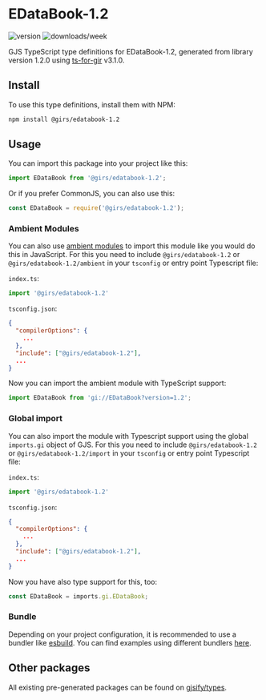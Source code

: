 
# EDataBook-1.2

![version](https://img.shields.io/npm/v/@girs/edatabook-1.2)
![downloads/week](https://img.shields.io/npm/dw/@girs/edatabook-1.2)


GJS TypeScript type definitions for EDataBook-1.2, generated from library version 1.2.0 using [ts-for-gir](https://github.com/gjsify/ts-for-gir) v3.1.0.


## Install

To use this type definitions, install them with NPM:
```bash
npm install @girs/edatabook-1.2
```

## Usage

You can import this package into your project like this:
```ts
import EDataBook from '@girs/edatabook-1.2';
```

Or if you prefer CommonJS, you can also use this:
```ts
const EDataBook = require('@girs/edatabook-1.2');
```

### Ambient Modules

You can also use [ambient modules](https://github.com/gjsify/ts-for-gir/tree/main/packages/cli#ambient-modules) to import this module like you would do this in JavaScript.
For this you need to include `@girs/edatabook-1.2` or `@girs/edatabook-1.2/ambient` in your `tsconfig` or entry point Typescript file:

`index.ts`:
```ts
import '@girs/edatabook-1.2'
```

`tsconfig.json`:
```json
{
  "compilerOptions": {
    ...
  },
  "include": ["@girs/edatabook-1.2"],
  ...
}
```

Now you can import the ambient module with TypeScript support: 

```ts
import EDataBook from 'gi://EDataBook?version=1.2';
```

### Global import

You can also import the module with Typescript support using the global `imports.gi` object of GJS.
For this you need to include `@girs/edatabook-1.2` or `@girs/edatabook-1.2/import` in your `tsconfig` or entry point Typescript file:

`index.ts`:
```ts
import '@girs/edatabook-1.2'
```

`tsconfig.json`:
```json
{
  "compilerOptions": {
    ...
  },
  "include": ["@girs/edatabook-1.2"],
  ...
}
```

Now you have also type support for this, too:

```ts
const EDataBook = imports.gi.EDataBook;
```

### Bundle

Depending on your project configuration, it is recommended to use a bundler like [esbuild](https://esbuild.github.io/). You can find examples using different bundlers [here](https://github.com/gjsify/ts-for-gir/tree/main/examples).

## Other packages

All existing pre-generated packages can be found on [gjsify/types](https://github.com/gjsify/types).

